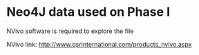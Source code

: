 # Neo4J data used on Phase I

NVivo software is required to explore the file

NVivo link: http://www.qsrinternational.com/products_nvivo.aspx
